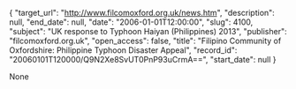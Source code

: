 {
  "target_url": "http://www.filcomoxford.org.uk/news.htm", 
  "description": null, 
  "end_date": null, 
  "date": "2006-01-01T12:00:00", 
  "slug": 4100, 
  "subject": "UK response to Typhoon Haiyan (Philippines) 2013", 
  "publisher": "filcomoxford.org.uk", 
  "open_access": false, 
  "title": "Filipino Community of Oxfordshire: Philippine Typhoon Disaster Appeal", 
  "record_id": "20060101T120000/Q9N2Xe8SvUT0PnP93uCrmA==", 
  "start_date": null
}

None
